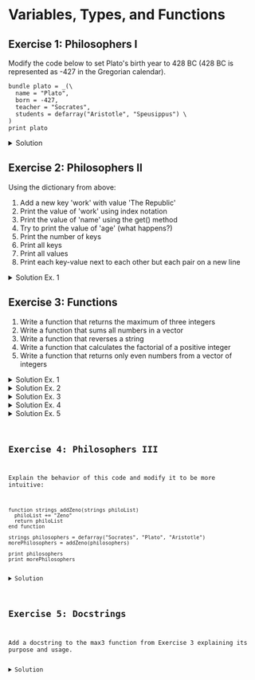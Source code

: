 
# Variables, Types, and Functions

## Exercise 1: Philosophers I
Modify the code below to set Plato's birth year to 428 BC (428 BC is represented as -427 in the Gregorian calendar).

```hansl
bundle plato = _(\
  name = "Plato",
  born = -427,
  teacher = "Socrates",
  students = defarray("Aristotle", "Speusippus") \
)
print plato
```

<details>
<summary>Solution</summary>
<pre><code class="language-hansl"># philosophers.inp
plato["born"] = -428  # Set birth year to 428 BC
# Alternatively, you can use the following line:
# plato.born = -428   # using the dot-accessor
print plato
</code></pre>
</details>

## Exercise 2: Philosophers II
Using the dictionary from above:

1. Add a new key 'work' with value 'The Republic'
2. Print the value of 'work' using index notation
3. Print the value of 'name' using the get() method
4. Try to print the value of 'age' (what happens?)
5. Print the number of keys
6. Print all keys
7. Print all values
8. Print each key-value next to each other but each pair on a new line


<details>
<summary>Solution Ex. 1</summary>
<pre><code class="language-hansl"># philosopher.inp
# 1. Add new element
string plato["work"] = "The Republic"
</code></pre>
<pre><code class="language-hansl"># 2. Print value using index notation
printf "Work: %s\n", plato["work"]
</code></pre>
<pre><code class="language-hansl"># 3. Print name using get()
printf "Name: %s\n", plato.get("name")
</code></pre>
<pre><code class="language-hansl"># 4. Try to print age (returns NA)
printf "Age: %s\n", plato.get("age")
</code></pre>
<pre><code class="language-hansl"># 5. Number of keys
printf "Number of keys: %d\n", nelem(plato)
</code></pre>
<pre><code class="language-hansl"># 6. All keys
strings keys = getkeys(plato)
print "Keys: ", flatten(keys)
</code></pre>
<pre><code class="language-hansl"># 7. All values
print "Values: "
loop foreach i plato
    print plato["$i"]
endloop
</code></pre>
<pre><code class="language-hansl"># 8. Key-value pairs
loop foreach i plato
    printf "%s = ", "$i"
    print plato["$i"]
endloop
</code></pre>
</details>

## Exercise 3: Functions
1. Write a function that returns the maximum of three integers
2. Write a function that sums all numbers in a vector
3. Write a function that reverses a string
4. Write a function that calculates the factorial of a positive integer
5. Write a function that returns only even numbers from a vector of integers
<!-- 6. (Optional) Write a function that checks if a string is a palindrome
7. (Optional) Write a function that returns the nth row of Pascal's triangle
8. (Optional) Write a function that sorts hyphen-separated words alphabetically -->

<details>
<summary>Solution Ex. 1</summary>
<pre><code class="language-hansl"># get_maximum.inp
# 1. Maximum of three numbers
function scalar max3(int a, int b, int c)
    if a > b
        scalar m = a
    else
        scalar m = b
    endif
    if m < c
        scalar m = c
    endif
   return m
end function
print max3(2,3,1)
</code></pre>
</details>

<details>
<summary>Solution Ex. 2</summary>
<pre><code class="language-hansl"># vector_sum.inp
# 2. Sum of vector
function scalar sum_vector(matrix x)
    x = vec(x)
    scalar result = 0
    loop i=1..nelem(x)
        result += x[i]
    endloop
    return result
end function
print sum_vector({1, 2, 3})
</code></pre>
</details>

<details>
<summary>Solution Ex. 3</summary>
<pre><code class="language-hansl"># reverse_string.inp
# 3. Reverse string
function string reverse_str(string s)
    string rev = empty
    loop i=nelem(s)..1 --decr
        rev ~= s[i]
    endloop
    return rev
end function
</code></pre>
<pre><code class="language-hansl"># Test the function
string s = "AB C"
s_reversed = reverse_str(s)
print s_reversed
</code></pre>
</details>

<details>
<summary>Solution Ex. 4</summary>
<pre><code class="language-hansl"># factorial.inp
function scalar factorial(int n[1::])  # minimum value is 1
    scalar result = 1
    loop for (i=2; i<=n; i++)
        result *= i
    endloop
    return result
end function
</code></pre>
<pre><code class="language-hansl"># Test the function
scalar n = 5
scalar expected = 120
scalar fact = factorial(n)
printf "%d! = %g\n", n, fact
# Check result
assert(fact == expected)
</code></pre>
</details>

<details>
<summary>Solution Ex. 5</summary>
<pre><code class="language-hansl"># evens_only.inp
function matrix evens_only(matrix x)
    matrix evens = {}
    loop i=1..nelem(x)
        if x[i] % 2 == 0
            evens |= x[i]
        endif
    endloop
    return evens
end function
</code></pre>
<pre><code class="language-hansl"># Test the function
matrix m = {1,2,3,4}
printf "Evens in {1,2,3,4}:\n%d", evens_only(m)
```
</details>

## Exercise 4: Philosophers III
Explain the behavior of this code and modify it to be more intuitive:

```hansl
function strings addZeno(strings philoList)
  philoList += "Zeno"
  return philoList
end function

strings philosophers = defarray("Socrates", "Plato", "Aristotle")
morePhilosophers = addZeno(philosophers)

print philosophers
print morePhilosophers
```

<details>
<summary>Solution</summary>
The behavior may be counter-intuitive tp Python users. In gretl/ hansl, unlike Python, string arrays do not suffer from aliasing, but the function modifies the input array directly. We can make it more clear:

<pre><code class="language-hansl">function list addZeno(const list philoList)
  list newList = philoList  # Make a copy
  newList += "Zeno"
  return newList
end function

philosophers = ["Socrates", "Plato", "Aristotle"]
morePhilosophers = addZeno(philosophers)

print philosophers  # Now unchanged
print morePhilosophers
</code></pre>
</details>

## Exercise 5: Docstrings
Add a docstring to the max3 function from Exercise 3 explaining its purpose and usage.

<details>
<summary>Solution</summary>

<pre><code class="language-hansl">function scalar max3(scalar a, scalar b, scalar c)
/*
    Returns the maximum of three scalar values
       Parameters:
      a, b, c: Numeric values to compare
       Returns:
      The largest of the three input values
 */
    scalar m = a > b ? a : b
    return m > c ? m : c
end function
</code></pre>
</details>
